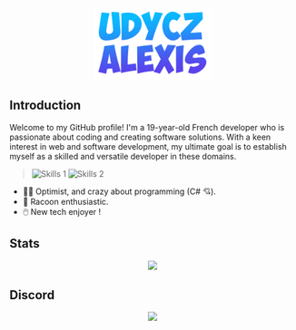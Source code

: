 <div align="center">
    <img src="logo.png" alt="My Logo" height="128">
</div>

## Introduction

Welcome to my GitHub profile! I'm a 19-year-old French developer who is passionate about coding and creating software solutions. With a keen interest in web and software development, my ultimate goal is to establish myself as a skilled and versatile developer in these domains.

> ![Skills 1](https://skillicons.dev/icons?i=cs,ts,js,php,py,html,css,godot,lua)
> ![Skills 2](https://skillicons.dev/icons?i=dotnet,react,vue,docker,linux,figma,bots,bootstrap,materialui,vite)

- 🤙🏼 Optimist, and crazy about programming (C# 💘).
- 🦝 Racoon enthusiastic.
- 🖱️ New tech enjoyer !

## Stats

<div align="center">
    <img src="https://github-readme-stats.vercel.app/api?username=C4NX&theme=blue-green" />
</div>

## Discord

<div align="center">
    <img src="https://discord.c99.nl/widget/theme-3/300901253007933441.png" />
</div>
